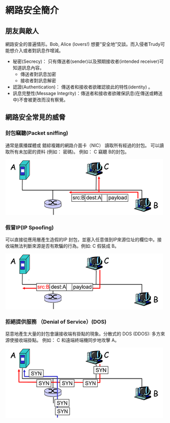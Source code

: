 # 網路安全簡介

## 朋友與敵人

網路安全的普遍情形。Bob, Alice \(lovers!\) 想要”安全地”交談。而入侵者Trudy可能想介入或者對訊息作增減。

* 秘密\(Secrecy\)： 只有傳送者\(sender\)以及預期接收者\(intended receiver\)可知道訊息內容。
  * 傳送者對訊息加密
  * 接收者對訊息解密
* 認證\(Authentication\)： 傳送者和接收者欲確認彼此的特性\(identity\) 。
* 訊息完整性\(Message Integrity\)：傳送者和接收者欲確保訊息\(在傳送或轉送中\)不會被更改而沒有察覺。

## 網路安全常見的威脅

### 封包竊聽\(Packet sniffing\)

通常是廣播媒體或
錯綜複雜的網路介面卡（NIC） 讀取所有經過的封包。
可以讀取所有未加密的資料 \(例如： 密碼\)。
例如： C 竊聽 B的封包。

![packet sniffing](../.gitbook/assets/packet_sniffering-min.png)

### 假冒IP\(IP Spoofing\)

可以直接從應用層產生造假的IP 封包，並塞入任意值到IP來源位址的欄位中。接收端無法判斷來源是否有欺騙的行為。例如: C 假裝成 B。

![IP Spoofing](../.gitbook/assets/ip-spoofing-min.png)

### 拒絕提供服務 （Denial of Service）\(DOS\)

惡意地產生大量的封包會讓接收端有掛點的現象。分散式的 DOS \(DDOS\): 多方來源使接收端掛點。
例如： C 和遠端終端機同步地攻擊 A。

![](../.gitbook/assets/dos-min.png)















### 



## 





